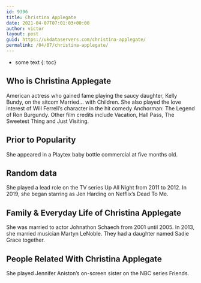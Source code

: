```yaml
---
id: 9396
title: Christina Applegate
date: 2021-04-07T07:01:03+00:00
author: victor
layout: post
guid: https://ukdataservers.com/christina-applegate/
permalink: /04/07/christina-applegate/
---
```


* some text
{: toc}


## Who is Christina Applegate



American actress who gained fame playing the saucy daughter, Kelly Bundy, on the sitcom Married&#8230; with Children. She also played the love interest of Will Ferrell&#8217;s character in the hit comedy Anchorman: The Legend of Ron Burgundy. Other film credits include Vacation, Hall Pass, The Sweetest Thing and Just Visiting.

                
                
                
## Prior to Popularity



She appeared in a Playtex baby bottle commercial at five months old.

                
                
                
## Random data



She played a lead role on the TV series Up All Night from 2011 to 2012. In 2019, she began starring as Jen Harding on Netflix&#8217;s Dead To Me.

                
                
                
## Family & Everyday Life of Christina Applegate



She was married to actor Johnathon Schaech from 2001 until 2005. In 2013, she married musician Martyn LeNoble. They had a daughter named Sadie Grace together.

                
                
                
## People Related With Christina Applegate



She played Jennifer Aniston&#8217;s on-screen sister on the NBC series Friends.

                
              
            
          
          
          